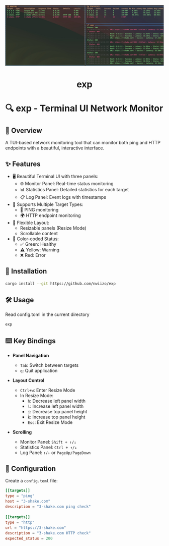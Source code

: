 <div align="center">
  <div>
    <img src=".github/Screenshot_0001.jpeg" alt="exp"/>
    <h1 align="center">exp</h1>
  </div>
</div>

# 🔍 exp - Terminal UI Network Monitor

## 🌟 Overview
A TUI-based network monitoring tool that can monitor both ping and HTTP endpoints with a beautiful, interactive interface.


## ✨ Features
- 🖥️ Beautiful Terminal UI with three panels:
  - 🌐 Monitor Panel: Real-time status monitoring
  - 📊 Statistics Panel: Detailed statistics for each target
  - 📋 Log Panel: Event logs with timestamps
- 🎯 Supports Multiple Target Types:
  - 🏓 PING monitoring
  - 🌍 HTTP endpoint monitoring
- 📐 Flexible Layout:
  - Resizable panels (Resize Mode)
  - Scrollable content
- 🎨 Color-coded Status:
  - ✅ Green: Healthy
  - ⚠️ Yellow: Warning
  - ❌ Red: Error

## 🚀 Installation
```bash
cargo install --git https://github.com/nwiizo/exp
```

## 🛠️ Usage
Read config.toml in the current directory
```bash
exp 
```

## ⌨️ Key Bindings
- **Panel Navigation**
  - `Tab`: Switch between targets
  - `q`: Quit application

- **Layout Control**
  - `Ctrl+w`: Enter Resize Mode
  - In Resize Mode:
    - `h`: Decrease left panel width
    - `l`: Increase left panel width
    - `j`: Decrease top panel height
    - `k`: Increase top panel height
    - `Esc`: Exit Resize Mode

- **Scrolling**
  - Monitor Panel: `Shift + ↑/↓`
  - Statistics Panel: `Ctrl + ↑/↓`
  - Log Panel: `↑/↓` or `PageUp/PageDown`

## 📝 Configuration
Create a `config.toml` file:
```toml
[[targets]]
type = "ping"
host = "3-shake.com"
description = "3-shake.com ping check"

[[targets]]
type = "http"
url = "https://3-shake.com"
description = "3-shake.com HTTP check"
expected_status = 200
```
